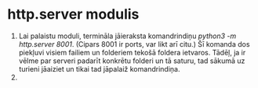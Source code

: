 # http.server modulis
1. Lai palaistu moduli, termināla jāieraksta komandrindiņu *python3 -m http.server 8001*. (Cipars 8001 ir ports, var likt arī citu.)  Šī komanda dos piekļuvi visiem failiem un folderiem tekošā foldera ietvaros. Tādēļ, ja ir vēlme par serveri padarīt konkrētu folderi un tā saturu, tad sākumā uz turieni jāaiziet un tikai tad jāpalaiž komandrindiņa.  
2. 
